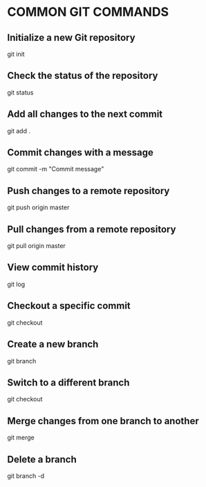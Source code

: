 # COMMON GIT COMMANDS

## Initialize a new Git repository
git init

## Check the status of the repository
git status

## Add all changes to the next commit
git add .

## Commit changes with a message
git commit -m "Commit message"

## Push changes to a remote repository
git push origin master

## Pull changes from a remote repository
git pull origin master

## View commit history
git log

## Checkout a specific commit
git checkout <commit-hash>

## Create a new branch
git branch <branch-name>

## Switch to a different branch
git checkout <branch-name>

## Merge changes from one branch to another
git merge <branch-name>

## Delete a branch
git branch -d <branch-name>
